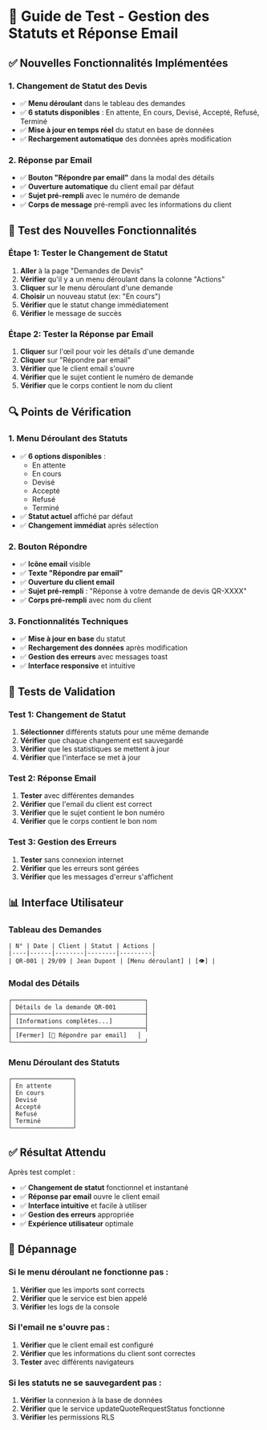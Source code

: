 # 🧪 Guide de Test - Gestion des Statuts et Réponse Email

## ✅ Nouvelles Fonctionnalités Implémentées

### 1. **Changement de Statut des Devis**
- ✅ **Menu déroulant** dans le tableau des demandes
- ✅ **6 statuts disponibles** : En attente, En cours, Devisé, Accepté, Refusé, Terminé
- ✅ **Mise à jour en temps réel** du statut en base de données
- ✅ **Rechargement automatique** des données après modification

### 2. **Réponse par Email**
- ✅ **Bouton "Répondre par email"** dans la modal des détails
- ✅ **Ouverture automatique** du client email par défaut
- ✅ **Sujet pré-rempli** avec le numéro de demande
- ✅ **Corps de message** pré-rempli avec les informations du client

## 🚀 Test des Nouvelles Fonctionnalités

### Étape 1: Tester le Changement de Statut
1. **Aller** à la page "Demandes de Devis"
2. **Vérifier** qu'il y a un menu déroulant dans la colonne "Actions"
3. **Cliquer** sur le menu déroulant d'une demande
4. **Choisir** un nouveau statut (ex: "En cours")
5. **Vérifier** que le statut change immédiatement
6. **Vérifier** le message de succès

### Étape 2: Tester la Réponse par Email
1. **Cliquer** sur l'œil pour voir les détails d'une demande
2. **Cliquer** sur "Répondre par email"
3. **Vérifier** que le client email s'ouvre
4. **Vérifier** que le sujet contient le numéro de demande
5. **Vérifier** que le corps contient le nom du client

## 🔍 Points de Vérification

### 1. **Menu Déroulant des Statuts**
- ✅ **6 options disponibles** :
  - En attente
  - En cours
  - Devisé
  - Accepté
  - Refusé
  - Terminé
- ✅ **Statut actuel** affiché par défaut
- ✅ **Changement immédiat** après sélection

### 2. **Bouton Répondre**
- ✅ **Icône email** visible
- ✅ **Texte "Répondre par email"**
- ✅ **Ouverture du client email**
- ✅ **Sujet pré-rempli** : "Réponse à votre demande de devis QR-XXXX"
- ✅ **Corps pré-rempli** avec nom du client

### 3. **Fonctionnalités Techniques**
- ✅ **Mise à jour en base** du statut
- ✅ **Rechargement des données** après modification
- ✅ **Gestion des erreurs** avec messages toast
- ✅ **Interface responsive** et intuitive

## 🧪 Tests de Validation

### Test 1: Changement de Statut
1. **Sélectionner** différents statuts pour une même demande
2. **Vérifier** que chaque changement est sauvegardé
3. **Vérifier** que les statistiques se mettent à jour
4. **Vérifier** que l'interface se met à jour

### Test 2: Réponse Email
1. **Tester** avec différentes demandes
2. **Vérifier** que l'email du client est correct
3. **Vérifier** que le sujet contient le bon numéro
4. **Vérifier** que le corps contient le bon nom

### Test 3: Gestion des Erreurs
1. **Tester** sans connexion internet
2. **Vérifier** que les erreurs sont gérées
3. **Vérifier** que les messages d'erreur s'affichent

## 📊 Interface Utilisateur

### **Tableau des Demandes**
```
| N° | Date | Client | Statut | Actions |
|----|------|--------|--------|---------|
| QR-001 | 29/09 | Jean Dupont | [Menu déroulant] | [👁️] |
```

### **Modal des Détails**
```
┌─────────────────────────────────────┐
│ Détails de la demande QR-001        │
├─────────────────────────────────────┤
│ [Informations complètes...]         │
├─────────────────────────────────────┤
│ [Fermer] [📧 Répondre par email]   │
└─────────────────────────────────────┘
```

### **Menu Déroulant des Statuts**
```
┌─────────────────┐
│ En attente      │
│ En cours        │
│ Devisé          │
│ Accepté         │
│ Refusé          │
│ Terminé         │
└─────────────────┘
```

## ✅ Résultat Attendu

Après test complet :
- ✅ **Changement de statut** fonctionnel et instantané
- ✅ **Réponse par email** ouvre le client email
- ✅ **Interface intuitive** et facile à utiliser
- ✅ **Gestion des erreurs** appropriée
- ✅ **Expérience utilisateur** optimale

## 🚨 Dépannage

### Si le menu déroulant ne fonctionne pas :
1. **Vérifier** que les imports sont corrects
2. **Vérifier** que le service est bien appelé
3. **Vérifier** les logs de la console

### Si l'email ne s'ouvre pas :
1. **Vérifier** que le client email est configuré
2. **Vérifier** que les informations du client sont correctes
3. **Tester** avec différents navigateurs

### Si les statuts ne se sauvegardent pas :
1. **Vérifier** la connexion à la base de données
2. **Vérifier** que le service updateQuoteRequestStatus fonctionne
3. **Vérifier** les permissions RLS
